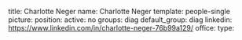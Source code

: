title: Charlotte Neger
name: Charlotte Neger
template: people-single
picture: 
position: 
active: no
groups: diag
default_group: diag
linkedin: https://www.linkedin.com/in/charlotte-neger-76b99a129/
office: 
type: 
